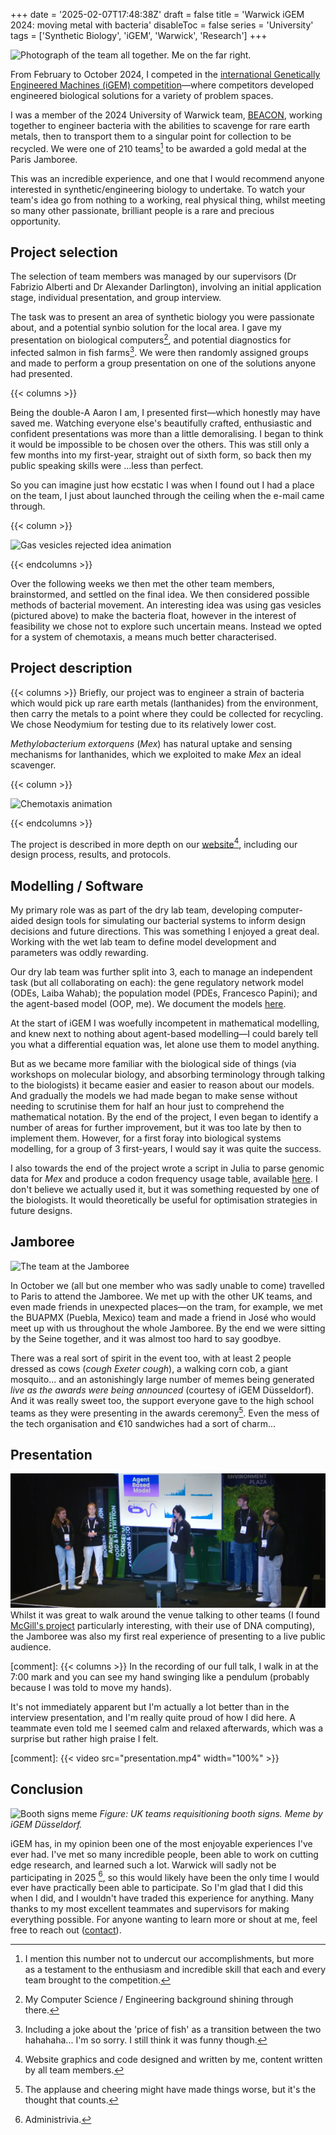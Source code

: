+++
date = '2025-02-07T17:48:38Z'
draft = false
title = 'Warwick iGEM 2024: moving metal with bacteria'
disableToc = false
series = 'University'
tags = ['Synthetic Biology', 'iGEM', 'Warwick', 'Research']
+++

![Photograph of the team all together. Me on the far right.](/posts/igem/parisigemnight.webp)

From February to October 2024, I competed in the [international
Genetically Engineered Machines (iGEM)
competition](https://competition.igem.org/)—where competitors
developed engineered biological solutions for a variety of problem
spaces.

I was a member of the 2024 University of Warwick team,
[BEACON](https://2024.igem.wiki/warwick), working together to engineer
bacteria with the abilities to scavenge for rare earth metals, then to
transport them to a singular point for collection to be recycled. We
were one of 210 teams[^1] to be awarded a gold medal at the Paris
Jamboree.

This was an incredible experience, and one that I would recommend
anyone interested in synthetic/engineering biology to undertake. To
watch your team's idea go from nothing to a working, real physical
thing, whilst meeting so many other passionate, brilliant people is a
rare and precious opportunity.


## Project selection
The selection of team members was managed by our supervisors (Dr
Fabrizio Alberti and Dr Alexander Darlington), involving an initial
application stage, individual presentation, and group interview. 

The task was to present an area of synthetic biology you were
passionate about, and a potential synbio solution for the local
area. I gave my presentation on biological computers[^2], and
potential diagnostics for infected salmon in fish farms[^3]. We were
then randomly assigned groups and made to perform a group presentation
on one of the solutions anyone had presented.

{{< columns >}}

Being the double-A Aaron I am, I presented first—which honestly may
have saved me. Watching everyone else's beautifully crafted,
enthusiastic and confident presentations was more than a little
demoralising. I began to think it would be impossible to be chosen
over the others. This was still only a few months into my first-year,
straight out of sixth form, so back then my public speaking skills
were ...less than perfect.

So you can imagine just how ecstatic I was when I found out I had a
place on the team, I just about launched through the ceiling when the
e-mail came through.

{{< column >}}

![Gas vesicles rejected idea animation](/posts/igem/gasvesicles.webp)

{{< endcolumns >}}

Over the following weeks we then met the other team members,
brainstormed, and settled on the final idea. We then considered
possible methods of bacterial movement. An interesting idea was using
gas vesicles (pictured above) to make the bacteria float, however in
the interest of feasibility we chose not to explore such uncertain
means. Instead we opted for a system of chemotaxis, a means much
better characterised.

## Project description
{{< columns >}} Briefly, our project was to engineer a strain of
bacteria which would pick up rare earth metals (lanthanides) from the
environment, then carry the metals to a point where they could be
collected for recycling. We chose Neodymium for testing due to its
relatively lower cost.

*Methylobacterium extorquens* (*Mex*) has natural uptake and sensing
mechanisms for lanthanides, which we exploited to make *Mex* an ideal
scavenger.

{{< column >}}

![Chemotaxis animation](/posts/igem/chemotaxis.webp)

{{< endcolumns >}}

The project is described in more depth on our
[website](https://2024.igem.wiki/warwick)[^4], including our design
process, results, and protocols.


## Modelling / Software
My primary role was as part of the dry lab team, developing
computer-aided design tools for simulating our bacterial systems to
inform design decisions and future directions. This was something I
enjoyed a great deal. Working with the wet lab team to define model
development and parameters was oddly rewarding.

Our dry lab team was further split into 3, each to manage an
independent task (but all collaborating on each): the gene regulatory
network model (ODEs, Laiba Wahab); the population model (PDEs,
Francesco Papini); and the agent-based model (OOP, me). We document
the models [here](https://2024.igem.wiki/warwick/model).

At the start of iGEM I was woefully incompetent in mathematical
modelling, and knew next to nothing about agent-based modelling—I
could barely tell you what a differential equation was, let alone use
them to model anything.

But as we became more familiar with the biological side of things (via
workshops on molecular biology, and absorbing terminology through
talking to the biologists) it became easier and easier to reason about
our models. And gradually the models we had made began to make sense
without needing to scrutinise them for half an hour just to comprehend
the mathematical notation. By the end of the project, I even began to
identify a number of areas for further improvement, but it was too
late by then to implement them. However, for a first foray into
biological systems modelling, for a group of 3 first-years, I would
say it was quite the success.

I also towards the end of the project wrote a script in Julia to parse
genomic data for *Mex* and produce a codon frequency usage table,
available
[here](https://2024.igem.wiki/warwick/contribution#codon-usage-frequency-table).
I don't believe we actually used it, but it was something requested by
one of the biologists. It would theoretically be useful for
optimisation strategies in future designs.

## Jamboree
![The team at the Jamboree](/posts/igem/teamjamboree.webp)

In October we (all but one member who was sadly unable to come)
travelled to Paris to attend the Jamboree. We met up with the other UK
teams, and even made friends in unexpected places—on the tram, for
example, we met the BUAPMX (Puebla, Mexico) team and made a friend in
José who would meet up with us throughout the whole Jamboree. By the
end we were sitting by the Seine together, and it was almost too hard
to say goodbye. 

There was a real sort of spirit in the event too, with at least 2
people dressed as cows (*cough Exeter cough*), a walking corn cob, a
giant mosquito... and an astonishingly large number of memes being
generated *live as the awards were being announced* (courtesy of iGEM
Düsseldorf). And it was really sweet too, the support everyone gave to
the high school teams as they were presenting in the awards
ceremony[^6]. Even the mess of the tech organisation and €10
sandwiches had a sort of charm...


[^6]: The applause and cheering might have made things worse, but it's
	the thought that counts.



## Presentation
![Me presenting](presentation.webp) Whilst it was great to walk around
the venue talking to other teams (I found [McGill's
project](https://2024.igem.wiki/mcgill/description) particularly
interesting, with their use of DNA computing), the
Jamboree was also my first real experience of presenting to a live
public audience.

[comment]: {{< columns >}} In the recording of our full talk, I walk in at the 7:00 mark and you can see my hand swinging like a pendulum (probably because I was told to move my hands).

It's not immediately apparent but I'm actually a lot better than in
the interview presentation, and I'm really quite proud of how I did
here. A teammate even told me I seemed calm and relaxed afterwards,
which was a surprise but rather high praise I felt.

[comment]: {{< video src="presentation.mp4" width="100%" >}}

## Conclusion
![Booth signs meme](/posts/igem/boothsignsmeme.webp) 
*Figure: UK teams requisitioning booth signs. Meme by iGEM Düsseldorf.*

iGEM has, in my opinion been one of the most enjoyable experiences
I've ever had. I've met so many incredible people, been able to work
on cutting edge research, and learned such a lot. Warwick will sadly
not be participating in 2025 [^7], so this would likely have been the
only time I would ever have practically been able to participate. So
I'm glad that I did this when I did, and I wouldn't have traded this
experience for anything. Many thanks to my most excellent teammates
and supervisors for making everything possible. For anyone wanting to
learn more or shout at me, feel free to reach out
([contact](/about/)).


[^1]: I mention this number not to undercut our accomplishments, but
    more as a testament to the enthusiasm and incredible skill that
    each and every team brought to the competition.
	
[^2]: My Computer Science / Engineering background shining through
    there.

[^3]: Including a joke about the 'price of fish' as a transition
    between the two hahahaha... I'm so sorry. I still think it was
    funny though.

[^4]: Website graphics and code designed and written by me, content
    written by all team members.

[^7]: Administrivia.
